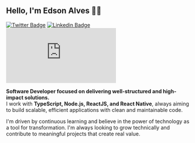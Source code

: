 Hello, I'm Edson Alves 👋🏻
---

[![Twitter Badge](https://img.shields.io/badge/-Website%20|%20devedsonalves-000?style=flat-square&logo=Twitter&logoColor=white&link=https://devedsonalves.vercel.app)](https://devedsonalves.vercel.app) 
[![Linkedin Badge](https://img.shields.io/badge/-Linkedin%20|%20Edson%20Alves-0077b5?style=flat-square&logo=Linkedin&logoColor=white&link=https://www.linkedin.com/in/edsonalves/)](https://www.linkedin.com/in/edson4lves/) 
[![Gmail Badge](https://img.shields.io/badge/Email%20|%20devedsonalves@gmail.com-e6514f?style=flat-square&link=mailto:devedsonalves@gmail.com)](mailto:devedsonalves@gmail.com)


**Software Developer focused on delivering well-structured and high-impact solutions.**  
I work with **TypeScript, Node.js, ReactJS, and React Native**, always aiming to build scalable, efficient applications with clean and maintainable code.

I'm driven by continuous learning and believe in the power of technology as a tool for transformation. I'm always looking to grow technically and contribute to meaningful projects that create real value.
